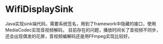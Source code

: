 # WifiDisplaySink
Java实现sink端代码，需要系统签名，用到了framework中隐藏的接口，使用MediaCodec实现音视频解码，
目前存在的问题，播放时间长了音视频不同步，还会出现偶发的花屏，音视频编解码还是用FFmpeg实现比较好。